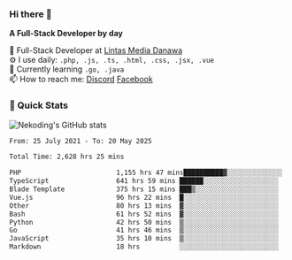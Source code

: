 ### Hi there 👋

**A Full-Stack Developer by day**

🔭 Full-Stack Developer at [Lintas Media Danawa](https://www.lintasmediadanawa.com/)  
⚙️ I use daily: `.php, .js, .ts, .html, .css, .jsx, .vue`  
🌱 Currently learning `.go, .java`  
📫 How to reach me: [Discord](https://discordapp.com/users/984448732999327766)  [Facebook](https://fb.me/tyvandi)  

### 🚀 Quick Stats  

![Nekoding's GitHub stats](https://github-readme-stats.vercel.app/api?username=nekoding&show_icons=true)

<!--START_SECTION:waka-->

```txt
From: 25 July 2021 - To: 20 May 2025

Total Time: 2,628 hrs 25 mins

PHP                        1,155 hrs 47 mins██████████▓░░░░░░░░░░░░░░   42.67 %
TypeScript                 641 hrs 59 mins ██████░░░░░░░░░░░░░░░░░░░   23.70 %
Blade Template             375 hrs 15 mins ███▒░░░░░░░░░░░░░░░░░░░░░   13.85 %
Vue.js                     96 hrs 22 mins  █░░░░░░░░░░░░░░░░░░░░░░░░   03.56 %
Other                      80 hrs 13 mins  ▓░░░░░░░░░░░░░░░░░░░░░░░░   02.96 %
Bash                       61 hrs 52 mins  ▓░░░░░░░░░░░░░░░░░░░░░░░░   02.28 %
Python                     42 hrs 50 mins  ▒░░░░░░░░░░░░░░░░░░░░░░░░   01.58 %
Go                         41 hrs 46 mins  ▒░░░░░░░░░░░░░░░░░░░░░░░░   01.54 %
JavaScript                 35 hrs 10 mins  ▒░░░░░░░░░░░░░░░░░░░░░░░░   01.30 %
Markdown                   18 hrs          ░░░░░░░░░░░░░░░░░░░░░░░░░   00.66 %
```

<!--END_SECTION:waka-->

<!--
**nekoding/nekoding** is a ✨ _special_ ✨ repository because its `README.md` (this file) appears on your GitHub profile.

Here are some ideas to get you started:

- 🔭 I’m currently working on ...
- 🌱 I’m currently learning ...
- 👯 I’m looking to collaborate on ...
- 🤔 I’m looking for help with ...
- 💬 Ask me about ...
- 📫 How to reach me: ...
- 😄 Pronouns: ...
- ⚡ Fun fact: ...
-->

